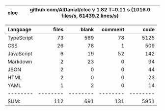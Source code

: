 
cloc|github.com/AlDanial/cloc v 1.82  T=0.11 s (1016.0 files/s, 61439.2 lines/s)
--- | ---

Language|files|blank|comment|code
:-------|-------:|-------:|-------:|-------:
TypeScript|73|569|78|5125
CSS|26|78|1|509
JavaScript|6|19|52|142
Markdown|2|23|0|94
JSON|2|0|0|44
HTML|2|0|0|23
YAML|1|2|0|14
--------|--------|--------|--------|--------
SUM:|112|691|131|5951
